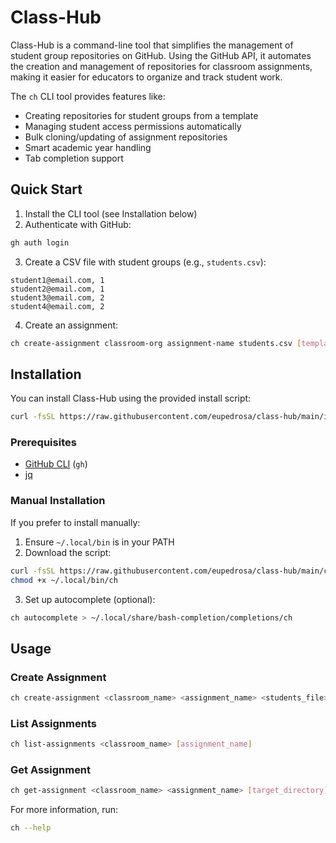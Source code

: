 # Class-Hub

Class-Hub is a command-line tool that simplifies the management of student group repositories on GitHub. Using the GitHub API, it automates the creation and management of repositories for classroom assignments, making it easier for educators to organize and track student work.

The `ch` CLI tool provides features like:
- Creating repositories for student groups from a template
- Managing student access permissions automatically
- Bulk cloning/updating of assignment repositories
- Smart academic year handling
- Tab completion support

## Quick Start

1. Install the CLI tool (see Installation below)
2. Authenticate with GitHub:
```bash
gh auth login
```
3. Create a CSV file with student groups (e.g., `students.csv`):
```csv
student1@email.com, 1
student2@email.com, 1
student3@email.com, 2
student4@email.com, 2
```
4. Create an assignment:
```bash
ch create-assignment classroom-org assignment-name students.csv [template-repo]
```

## Installation

You can install Class-Hub using the provided install script:

```bash
curl -fsSL https://raw.githubusercontent.com/eupedrosa/class-hub/main/install.sh | bash
```

### Prerequisites

- [GitHub CLI](https://cli.github.com/) (`gh`)
- [jq](https://stedolan.github.io/jq/)

### Manual Installation

If you prefer to install manually:

1. Ensure `~/.local/bin` is in your PATH
2. Download the script:
```bash
curl -fsSL https://raw.githubusercontent.com/eupedrosa/class-hub/main/ch -o ~/.local/bin/ch
chmod +x ~/.local/bin/ch
```
3. Set up autocomplete (optional):
```bash
ch autocomplete > ~/.local/share/bash-completion/completions/ch
```

## Usage

### Create Assignment
```bash
ch create-assignment <classroom_name> <assignment_name> <students_file> [template_repo]
```

### List Assignments
```bash
ch list-assignments <classroom_name> [assignment_name]
```

### Get Assignment
```bash
ch get-assignment <classroom_name> <assignment_name> [target_directory]
```

For more information, run:
```bash
ch --help
```